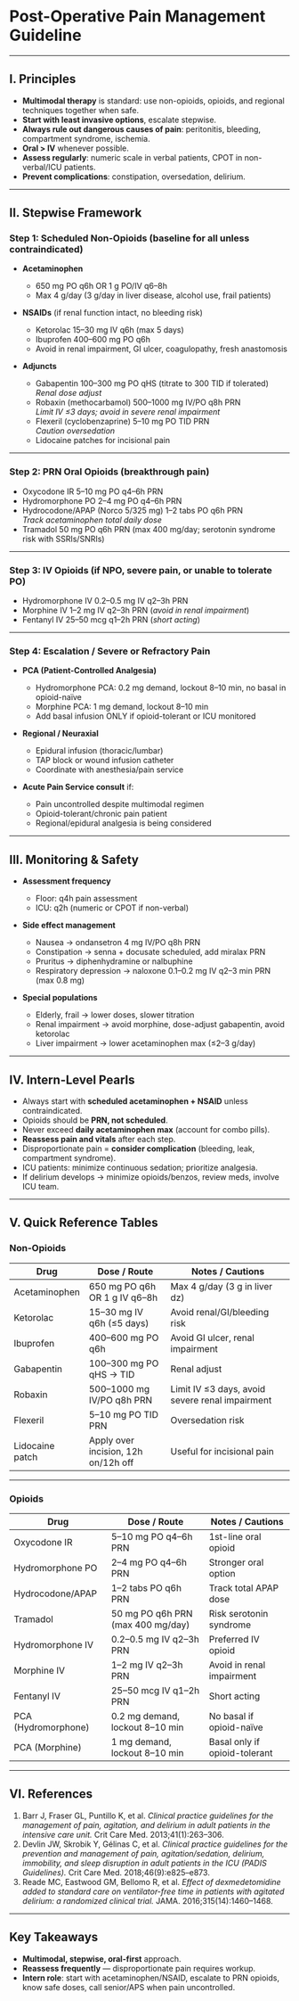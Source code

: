 # Post-Operative Pain Management Guideline  

---

## I. Principles  
- **Multimodal therapy** is standard: use non-opioids, opioids, and regional techniques together when safe.  
- **Start with least invasive options**, escalate stepwise.  
- **Always rule out dangerous causes of pain**: peritonitis, bleeding, compartment syndrome, ischemia.  
- **Oral > IV** whenever possible.  
- **Assess regularly**: numeric scale in verbal patients, CPOT in non-verbal/ICU patients.  
- **Prevent complications**: constipation, oversedation, delirium.  

---

## II. Stepwise Framework  

### Step 1: Scheduled Non-Opioids (baseline for all unless contraindicated)  
- **Acetaminophen**  
  - 650 mg PO q6h OR 1 g PO/IV q6–8h  
  - Max 4 g/day (3 g/day in liver disease, alcohol use, frail patients)  

- **NSAIDs** (if renal function intact, no bleeding risk)  
  - Ketorolac 15–30 mg IV q6h (max 5 days)  
  - Ibuprofen 400–600 mg PO q6h  
  - Avoid in renal impairment, GI ulcer, coagulopathy, fresh anastomosis  

- **Adjuncts**  
  - Gabapentin 100–300 mg PO qHS (titrate to 300 TID if tolerated)  
    *Renal dose adjust*  
  - Robaxin (methocarbamol) 500–1000 mg IV/PO q8h PRN  
    *Limit IV ≤3 days; avoid in severe renal impairment*  
  - Flexeril (cyclobenzaprine) 5–10 mg PO TID PRN  
    *Caution oversedation*  
  - Lidocaine patches for incisional pain  

---

### Step 2: PRN Oral Opioids (breakthrough pain)  
- Oxycodone IR 5–10 mg PO q4–6h PRN  
- Hydromorphone PO 2–4 mg PO q4–6h PRN  
- Hydrocodone/APAP (Norco 5/325 mg) 1–2 tabs PO q6h PRN  
  *Track acetaminophen total daily dose*  
- Tramadol 50 mg PO q6h PRN (max 400 mg/day; serotonin syndrome risk with SSRIs/SNRIs)  

---

### Step 3: IV Opioids (if NPO, severe pain, or unable to tolerate PO)  
- Hydromorphone IV 0.2–0.5 mg IV q2–3h PRN  
- Morphine IV 1–2 mg IV q2–3h PRN (*avoid in renal impairment*)  
- Fentanyl IV 25–50 mcg q1–2h PRN (*short acting*)  

---

### Step 4: Escalation / Severe or Refractory Pain  
- **PCA (Patient-Controlled Analgesia)**  
  - Hydromorphone PCA: 0.2 mg demand, lockout 8–10 min, no basal in opioid-naïve  
  - Morphine PCA: 1 mg demand, lockout 8–10 min  
  - Add basal infusion ONLY if opioid-tolerant or ICU monitored  

- **Regional / Neuraxial**  
  - Epidural infusion (thoracic/lumbar)  
  - TAP block or wound infusion catheter  
  - Coordinate with anesthesia/pain service  

- **Acute Pain Service consult** if:  
  - Pain uncontrolled despite multimodal regimen  
  - Opioid-tolerant/chronic pain patient  
  - Regional/epidural analgesia is being considered  

---

## III. Monitoring & Safety  

- **Assessment frequency**  
  - Floor: q4h pain assessment  
  - ICU: q2h (numeric or CPOT if non-verbal)  

- **Side effect management**  
  - Nausea → ondansetron 4 mg IV/PO q8h PRN  
  - Constipation → senna + docusate scheduled, add miralax PRN  
  - Pruritus → diphenhydramine or nalbuphine  
  - Respiratory depression → naloxone 0.1–0.2 mg IV q2–3 min PRN (max 0.8 mg)  

- **Special populations**  
  - Elderly, frail → lower doses, slower titration  
  - Renal impairment → avoid morphine, dose-adjust gabapentin, avoid ketorolac  
  - Liver impairment → lower acetaminophen max (≤2–3 g/day)  

---

## IV. Intern-Level Pearls  
- Always start with **scheduled acetaminophen + NSAID** unless contraindicated.  
- Opioids should be **PRN, not scheduled**.  
- Never exceed **daily acetaminophen max** (account for combo pills).  
- **Reassess pain and vitals** after each step.  
- Disproportionate pain = **consider complication** (bleeding, leak, compartment syndrome).  
- ICU patients: minimize continuous sedation; prioritize analgesia.  
- If delirium develops → minimize opioids/benzos, review meds, involve ICU team.  

---

## V. Quick Reference Tables  

### Non-Opioids  

| Drug | Dose / Route | Notes / Cautions |
|------|--------------|------------------|
| Acetaminophen | 650 mg PO q6h OR 1 g IV q6–8h | Max 4 g/day (3 g in liver dz) |
| Ketorolac | 15–30 mg IV q6h (≤5 days) | Avoid renal/GI/bleeding risk |
| Ibuprofen | 400–600 mg PO q6h | Avoid GI ulcer, renal impairment |
| Gabapentin | 100–300 mg PO qHS → TID | Renal adjust |
| Robaxin | 500–1000 mg IV/PO q8h PRN | Limit IV ≤3 days, avoid severe renal impairment |
| Flexeril | 5–10 mg PO TID PRN | Oversedation risk |
| Lidocaine patch | Apply over incision, 12h on/12h off | Useful for incisional pain |

---

### Opioids  

| Drug | Dose / Route | Notes / Cautions |
|------|--------------|------------------|
| Oxycodone IR | 5–10 mg PO q4–6h PRN | 1st-line oral opioid |
| Hydromorphone PO | 2–4 mg PO q4–6h PRN | Stronger oral option |
| Hydrocodone/APAP | 1–2 tabs PO q6h PRN | Track total APAP dose |
| Tramadol | 50 mg PO q6h PRN (max 400 mg/day) | Risk serotonin syndrome |
| Hydromorphone IV | 0.2–0.5 mg IV q2–3h PRN | Preferred IV opioid |
| Morphine IV | 1–2 mg IV q2–3h PRN | Avoid in renal impairment |
| Fentanyl IV | 25–50 mcg IV q1–2h PRN | Short acting |
| PCA (Hydromorphone) | 0.2 mg demand, lockout 8–10 min | No basal if opioid-naïve |
| PCA (Morphine) | 1 mg demand, lockout 8–10 min | Basal only if opioid-tolerant |

---

## VI. References  

1. Barr J, Fraser GL, Puntillo K, et al. *Clinical practice guidelines for the management of pain, agitation, and delirium in adult patients in the intensive care unit.* Crit Care Med. 2013;41(1):263–306.  
2. Devlin JW, Skrobik Y, Gélinas C, et al. *Clinical practice guidelines for the prevention and management of pain, agitation/sedation, delirium, immobility, and sleep disruption in adult patients in the ICU (PADIS Guidelines).* Crit Care Med. 2018;46(9):e825–e873.  
3. Reade MC, Eastwood GM, Bellomo R, et al. *Effect of dexmedetomidine added to standard care on ventilator-free time in patients with agitated delirium: a randomized clinical trial.* JAMA. 2016;315(14):1460–1468.  

---

## Key Takeaways  
- **Multimodal, stepwise, oral-first** approach.  
- **Reassess frequently** — disproportionate pain requires workup.  
- **Intern role**: start with acetaminophen/NSAID, escalate to PRN opioids, know safe doses, call senior/APS when pain uncontrolled.  
